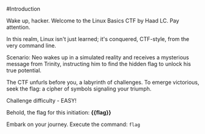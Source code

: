 #Introduction

Wake up, hacker. Welcome to the Linux Basics CTF by Haad LC. Pay attention.

In this realm, Linux isn't just learned; it's conquered, CTF-style, from the very command line.

Scenario: Neo wakes up in a simulated reality and receives a mysterious message from Trinity, instructing him to find the hidden flag to unlock his true potential.

The CTF unfurls before you, a labyrinth of challenges. To emerge victorious, seek the flag: a cipher of symbols signaling your triumph.

Challenge difficulty - EASY! 

Behold, the flag for this initiation: **{{flag}}**

Embark on your journey. Execute the command:
`flag`
 